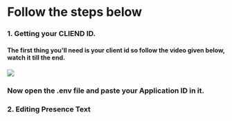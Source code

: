 <h1> Follow the steps below</h1>

<h3>1. Getting your CLIEND ID.</h3>
<h4>The first thing you'll need is your client id so follow the video given below, watch it till the end.<h4>
<img src="https://media.giphy.com/media/jNyGn3TYWeqc9etVnj/source.gif">
<h3>Now open the .env file and paste your Application ID in it.</h3>
<h3>2. Editing Presence Text</h3>
